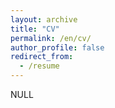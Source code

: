 ```yaml
---
layout: archive
title: "CV"
permalink: /en/cv/
author_profile: false
redirect_from:
  - /resume
---
```

NULL
